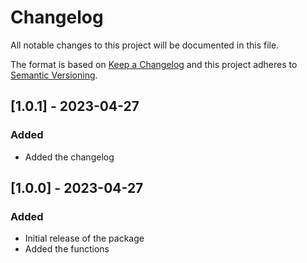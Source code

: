 # Changelog

All notable changes to this project will be documented in this file.

The format is based on [Keep a Changelog](https://keepachangelog.com/en/1.0.0/)
and this project adheres to [Semantic Versioning](https://semver.org/spec/v2.0.0.html).

## [1.0.1] - 2023-04-27
### Added
- Added the changelog


## [1.0.0] - 2023-04-27
### Added
- Initial release of the package
- Added the functions